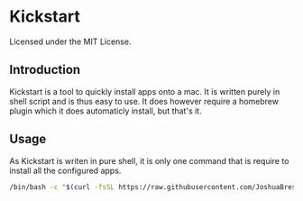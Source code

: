 # Kickstart

Licensed under the MIT License.

## Introduction

Kickstart is a tool to quickly install apps onto a mac. It is written purely in shell script and is thus easy to use. It does however require a homebrew plugin which it does automaticly install, but that's it.

## Usage

As Kickstart is writen in pure shell, it is only one command that is require to install all the configured apps.

```sh
/bin/bash -c "$(curl -fsSL https://raw.githubusercontent.com/JoshuaBrest/kickstart/HEAD/kick.sh)"
```

